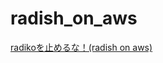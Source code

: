 # radish_on_aws

[radikoを止めるな！(radish on aws)](https://qiita.com/gosshys/items/04944517cab96e04a384)
